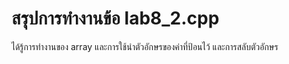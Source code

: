 # สรุปการทำงานข้อ lab8_2.cpp
ได้รู้การทำงานของ array และการใช้นำตัวอักษรของค่าที่ป้อนไว้ และการสลับตัวอักษร
